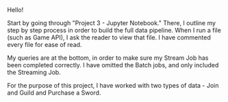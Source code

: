 Hello! 

Start by going through "Project 3 - Jupyter Notebook." There, I outline my step by step process in order to build the full data pipeline. When I run a file (such as Game API), I ask the reader to view that file. I have commented every file for ease of read.

My queries are at the bottom, in order to make sure my Stream Job has been completed correctly. I have omitted the Batch jobs, and only included the Streaming Job.


For the purpose of this project, I have worked with two types of data - Join and Guild and Purchase a Sword.
